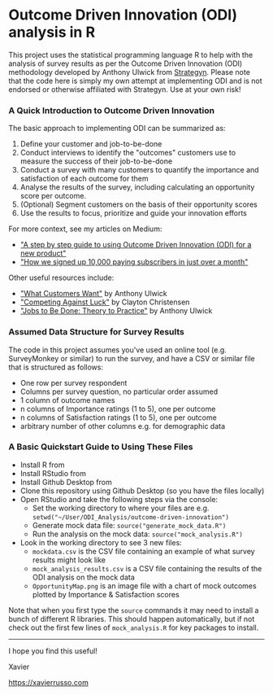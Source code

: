 # Outcome Driven Innovation (ODI) analysis in R

This project uses the statistical programming language R to help with the analysis of survey results as per the Outcome Driven Innovation (ODI) methodology developed by Anthony Ulwick from [Strategyn](https://strategyn.com/). Please note  that the code here is simply my own attempt at implementing ODI and is not endorsed or otherwise affiliated with Strategyn. Use at your own risk!  

### A Quick Introduction to Outcome Driven Innovation
The basic approach to implementing ODI can be summarized as:
1. Define your customer and job-to-be-done
2. Conduct interviews to identify the "outcomes" customers use to measure the success of their job-to-be-done
3. Conduct a survey with many customers to quantify the importance and satisfaction of each outcome for them
4. Analyse the results of the survey, including calculating an opportunity score per outcome. 
5. (Optional) Segment customers on the basis of their opportunity scores
6. Use the results to focus, prioritize and guide your innovation efforts

For more context, see my articles on Medium:
* ["A step by step guide to using Outcome Driven Innovation (ODI) for a new product"](https://medium.com/envato/a-step-by-step-guide-to-using-outcome-driven-innovation-odi-for-a-new-product-ded320f49acb)
* ["How we signed up 10,000 paying subscribers in just over a month"](https://medium.com/made-by-elements/how-we-signed-up-10-000-paying-subscribers-in-just-over-a-month-b7b8a94f0ec6)

Other useful resources include:
* ["What Customers Want"](https://www.amazon.com/What-Customers-Want-Outcome-Driven-Breakthrough/dp/0071408673) by Anthony Ulwick
* ["Competing Against Luck"](https://www.amazon.com.au/Competing-Against-Luck-Innovation-Customer/dp/0062435612) by Clayton Christensen
* ["Jobs to Be Done: Theory to Practice"](https://jobs-to-be-done-book.com/) by Anthony Ulwick

### Assumed Data Structure for Survey Results 
The code in this project assumes you've used an online tool (e.g. SurveyMonkey or similar) to run the survey, and have a CSV or similar file that is structured as follows:
   * One row per survey respondent
   * Columns per survey question, no particular order assumed
   * 1 column of outcome names
   * n columns of Importance ratings (1 to 5), one per outcome
   * n columns of Satisfaction ratings (1 to 5), one per outcome
   * arbitrary number of other columns e.g. for demographic data
   
### A Basic Quickstart Guide to Using These Files
* Install R from 
* Install RStudio from 
* Install Github Desktop from 
* Clone this repository using Github Desktop (so you have the files locally)
* Open RStudio and take the following steps via the console: 
  * Set the working directory to where your files are e.g. `setwd("~/User/ODI_Analysis/outcome-driven-innovation")`
  * Generate mock data file:  `source("generate_mock_data.R")`
  * Run the analysis on the mock data: `source("mock_analysis.R")`
* Look in the working directory to see 3 new files: 
  * `mockdata.csv` is the CSV file containing an example of what survey results might look like
  * `mock_analysis_results.csv` is a CSV file containing the results of the ODI analysis on the mock data
  * `OpportunityMap.png` is an image file with a chart of mock outcomes plotted by Importance & Satisfaction scores     

   
Note that when you first type the `source` commands it may need to install a bunch of different R libraries. This should happen automatically, but if not check out the first few lines of `mock_analysis.R` for key packages to install.  

------
I hope you find this useful!

Xavier 

https://xavierrusso.com
